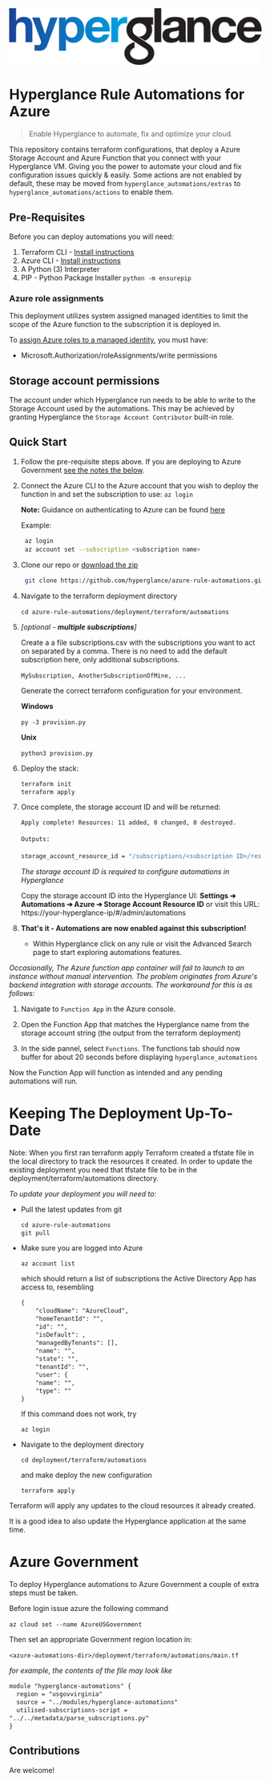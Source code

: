 <img src="https://github.com/hyperglance/azure-rule-automations/blob/master/files/b5dfbb6c-75c8-493b-8c5d-d68b3272cf0f.png" alt="Hyperglance Logo" />

# Hyperglance Rule Automations for Azure

> Enable Hyperglance to automate, fix and optimize your cloud.

This repository contains terraform configurations, that deploy a Azure Storage Account and Azure Function that you connect with your Hyperglance VM. Giving you the power to automate your cloud and fix configuration issues quickly & easily. Some actions are not enabled by default, these may be moved from `hyperglance_automations/extras` to `hyperglance_automations/actions` to enable them.

## Pre-Requisites

Before you can deploy automations you will need:
1. Terraform CLI - [Install instructions](https://learn.hashicorp.com/tutorials/terraform/install-cli)
2. Azure CLI - [Install instructions](https://docs.microsoft.com/en-us/cli/azure/install-azure-cli)
3. A Python (3) Interpreter
4. PIP - Python Package Installer  `python -m ensurepip` 

### Azure role assignments

This deployment utilizes system assigned managed identities to limit the scope of the Azure function to the subscription it is deployed in. 

To [assign Azure roles to a managed identity](https://docs.microsoft.com/en-us/azure/role-based-access-control/role-assignments-portal-managed-identity), you must have:

* Microsoft.Authorization/roleAssignments/write permissions

## Storage account permissions

The account under which Hyperglance run needs to be able to write to the Storage Account used by the automations. This may be achieved by granting Hyperglance the ```Storage Account Contributor``` built-in role.

## Quick Start

1. Follow the pre-requisite steps above. If you are deploying to Azure Government [see the notes the below](#azure-government).

2. Connect the Azure CLI to the Azure account that you wish to deploy the function in and set the subscription to use: `az login`

	__Note:__ Guidance on authenticating to Azure can be found [here](https://docs.microsoft.com/en-us/cli/azure/authenticate-azure-cli)
	
	Example:
	```bash
	 az login
	 az account set --subscription <subscription name>
	```

3. Clone our repo or  [download the zip](https://github.com/hyperglance/azure-rule-automations/archive/refs/heads/master.zip)
	```bash
	 git clone https://github.com/hyperglance/azure-rule-automations.git
	```

4. Navigate to the terraform deployment directory
	
	`cd azure-rule-automations/deployment/terraform/automations`
    

5. _[optional - __multiple subscriptions__]_ 

	Create a a file subscriptions.csv with the subscriptions you want to act on separated by a comma. There is no need to add the default subscription here, only additional subscriptions.

	
	`MySubscription, AnotherSubscriptionOfMine, ...`
	

  	Generate the correct terraform configuration for your environment. 
 
 	__Windows__
	
	`py -3 provision.py`
	

	__Unix__	
	
	`python3 provision.py`

6. Deploy the stack:
	```
	terraform init
	terraform apply
	 ```
	

7. Once complete, the storage account ID and  will be returned:
	```bash
	Apply complete! Resources: 11 added, 0 changed, 0 destroyed.

	Outputs:

    storage_account_resource_id = "/subscriptions/<subscription ID>/resourceGroups/hyperglance-automations-legible-buffalo/providers/Microsoft.Storage/storageAccounts/rii5it09y343"
	```
 
   *The storage account ID is required to configure automations in Hyperglance*
	
	Copy the storage account ID into the Hyperglance UI:  __Settings ➔ Automations ➔ Azure ➔ Storage Account Resource ID__
	or visit this URL: https://your-hyperglance-ip/#/admin/automations

8. __That's it - Automations are now enabled against this subscription!__
	* Within Hyperglance click on any rule or visit the Advanced Search page to start exploring automations features.

_Occasionally, The Azure function app container will fail to launch to an instance without manual intervention. The problem originates from Azure's backend integration with storage accounts. The workaround for this is as follows:_

1. Navigate to `Function App` in the Azure console.

2. Open the Function App that matches the Hyperglance name from the storage account string (the output from the terraform deployment)

3. In the side pannel, select `Functions`. The functions tab should now buffer for about 20 seconds before displaying `hyperglance_automations`

Now the Function App will function as intended and any pending automations will run.

# Keeping The Deployment Up-To-Date

Note: When you first ran terraform apply Terraform created a tfstate file in the local directory to track the resources it created. In order to update the existing deployment you need that tfstate file to be in the deployment/terraform/automations directory.

_To update your deployment you will need to:_

 * Pull the latest updates from git 
	```
    cd azure-rule-automations
    git pull
	```

* Make sure you are logged into Azure 
	```
	az account list
	```
	which should return a list of subscriptions the Active Directory App has access to, resembling

	```
	{
    	"cloudName": "AzureCloud",
    	"homeTenantId": "",
    	"id": "",
    	"isDefault": ,
    	"managedByTenants": [],
    	"name": "",
    	"state": "",
    	"tenantId": "",
    	"user": {
      	"name": "",
      	"type": ""
    }
	```

	If this command does not work, try
	```
	az login
	```

* Navigate to the deployment directory
    ```
	cd deployment/terraform/automations
	```
	and make deploy the new configuration
	```
    terraform apply
	```

Terraform will apply any updates to the cloud resources it already created.

It is a good idea to also update the Hyperglance application at the same time.

# Azure Government

To deploy Hyperglance automations to Azure Government a couple of extra steps must be taken.

Before login issue azure the following command 

```az cloud set --name AzureUSGovernment```

Then set an appropriate Government region location in:

`<azure-automations-dir>/deployment/terraform/automations/main.tf`

_for example, the contents of the file may look like_

```
module "hyperglance-automations" {
  region = "usgovvirginia"
  source = "../modules/hyperglance-automations"
  utilised-subscriptions-script = "../../metadata/parse_subscriptions.py"
}
```

## Contributions
Are welcome!
